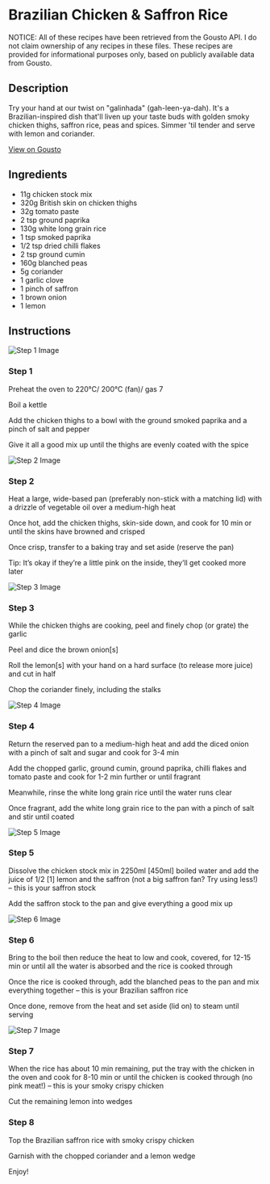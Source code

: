 # Brazilian Chicken & Saffron Rice

NOTICE: All of these recipes have been retrieved from the Gousto API. I do not claim ownership of any recipes in these files. These recipes are provided for informational purposes only, based on publicly available data from Gousto.

## Description

Try your hand at our twist on "galinhada" (gah-leen-ya-dah). It's a Brazilian-inspired dish that'll liven up your taste buds with golden smoky chicken thighs, saffron rice, peas and spices. Simmer 'til tender and serve with lemon and coriander. 

[View on Gousto](https://www.gousto.co.uk/recipes/cookbook/one-pot-brazilian-chicken-saffron-rice)

## Ingredients

- 11g chicken stock mix 
- 320g British skin on chicken thighs
- 32g tomato paste
- 2 tsp ground paprika
- 130g white long grain rice
- 1 tsp smoked paprika
- 1/2 tsp dried chilli flakes
-  2 tsp ground cumin
- 160g blanched peas
- 5g coriander
- 1 garlic clove
- 1 pinch of saffron
- 1 brown onion
- 1 lemon

## Instructions

![Step 1 Image](https://production-media.gousto.co.uk/cms/recipe-step-image/step-1-1610471178337-x200.jpg)

### Step 1

Preheat the oven to 220°C/ 200°C (fan)/ gas 7

Boil a kettle

Add the chicken thighs to a bowl with the ground smoked paprika and a pinch of salt and pepper

Give it all a good mix up until the thighs are evenly coated with the spice

![Step 2 Image](https://production-media.gousto.co.uk/cms/recipe-step-image/step-2-1610471182521-x200.jpg)

### Step 2

Heat a large, wide-based pan (preferably non-stick with a matching lid) with a drizzle of vegetable oil over a medium-high heat

Once hot, add the chicken thighs, skin-side down, and cook for 10 min or until the skins have browned and crisped

Once crisp, transfer to a baking tray and set aside (reserve the pan)

Tip: It’s okay if they’re a little pink on the inside, they’ll get cooked more later

![Step 3 Image](https://production-media.gousto.co.uk/cms/recipe-step-image/step-3-1610471191833-x200.jpg)

### Step 3

While the chicken thighs are cooking, peel and finely chop (or grate) the garlic

Peel and dice the brown onion<span class="text-danger">[s]</span>

Roll the lemon<span class="text-danger">[s] </span>with your hand on a hard surface (to release more juice) and cut in half

Chop the coriander finely, including the stalks

![Step 4 Image](https://production-media.gousto.co.uk/cms/recipe-step-image/step-4-1610471205916-x200.jpg)

### Step 4

Return the reserved pan to a medium-high heat and add the diced onion with a pinch of salt and sugar and cook for 3-4 min

Add the chopped garlic, ground cumin, ground paprika, chilli flakes and tomato paste and cook for 1-2 min further or until fragrant

Meanwhile, rinse the white long grain rice until the water runs clear

Once fragrant, add the white long grain rice to the pan with a pinch of salt and stir until coated

![Step 5 Image](https://production-media.gousto.co.uk/cms/recipe-step-image/step-5-1610471224747-x200.jpg)

### Step 5

Dissolve the chicken stock mix in 2250ml <span class="text-danger">[450ml]</span> boiled water and add the juice of 1/2 <span class="text-danger">[1]</span> lemon and the saffron (not a big saffron fan? Try using less!) – this is your saffron stock

Add the saffron stock to the pan and give everything a good mix up

![Step 6 Image](https://production-media.gousto.co.uk/cms/recipe-step-image/step-6-1610471230248-x200.jpg)

### Step 6

Bring to the boil then reduce the heat to low and cook, covered, for 12-15 min or until all the water is absorbed and the rice is cooked through

Once the rice is cooked through, add the blanched peas to the pan and mix everything together – this is your Brazilian saffron rice

Once done, remove from the heat and set aside (lid on) to steam until serving

![Step 7 Image](https://production-media.gousto.co.uk/cms/recipe-step-image/step-7-1610471239641-x200.jpg)

### Step 7

When the rice has about 10 min remaining, put the tray with the chicken in the oven and cook for 8-10 min or until the chicken is cooked through (no pink meat!) – this is your smoky crispy chicken

Cut the remaining lemon into wedges

### Step 8

Top the Brazilian saffron rice with smoky crispy chicken

Garnish with the chopped coriander and a lemon wedge

Enjoy!

